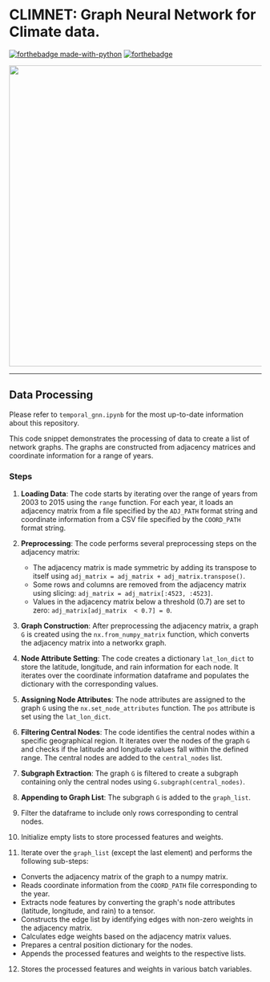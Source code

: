 # CLIMNET: Graph Neural Network for Climate data.

[![forthebadge made-with-python](http://ForTheBadge.com/images/badges/made-with-python.svg)](https://www.python.org/)
[![forthebadge](https://forthebadge.com/images/badges/built-with-love.svg)](https://forthebadge.com)

<div align = center>
<a href = "github.com/plugyawn/gossip"><img width="600px" height="600px" src= "https://github.com/plugyawn/climate-gnn/assets/76529011/b6a55787-b720-44ef-b21e-45f1bc2aba26"></a>
</div>

-------------------

## Data Processing


Please refer to `temporal_gnn.ipynb` for the most up-to-date information about this repository.

This code snippet demonstrates the processing of data to create a list of network graphs. The graphs are constructed from adjacency matrices and coordinate information for a range of years.

### Steps

1. **Loading Data**: The code starts by iterating over the range of years from 2003 to 2015 using the `range` function. For each year, it loads an adjacency matrix from a file specified by the `ADJ_PATH` format string and coordinate information from a CSV file specified by the `COORD_PATH` format string.

2. **Preprocessing**: The code performs several preprocessing steps on the adjacency matrix:
   - The adjacency matrix is made symmetric by adding its transpose to itself using `adj_matrix = adj_matrix + adj_matrix.transpose()`.
   - Some rows and columns are removed from the adjacency matrix using slicing: `adj_matrix = adj_matrix[:4523, :4523]`.
   - Values in the adjacency matrix below a threshold (0.7) are set to zero: `adj_matrix[adj_matrix  < 0.7] = 0`.

3. **Graph Construction**: After preprocessing the adjacency matrix, a graph `G` is created using the `nx.from_numpy_matrix` function, which converts the adjacency matrix into a networkx graph.

4. **Node Attribute Setting**: The code creates a dictionary `lat_lon_dict` to store the latitude, longitude, and rain information for each node. It iterates over the coordinate information dataframe and populates the dictionary with the corresponding values.

5. **Assigning Node Attributes**: The node attributes are assigned to the graph `G` using the `nx.set_node_attributes` function. The `pos` attribute is set using the `lat_lon_dict`.

6. **Filtering Central Nodes**: The code identifies the central nodes within a specific geographical region. It iterates over the nodes of the graph `G` and checks if the latitude and longitude values fall within the defined range. The central nodes are added to the `central_nodes` list.

7. **Subgraph Extraction**: The graph `G` is filtered to create a subgraph containing only the central nodes using `G.subgraph(central_nodes)`.

8. **Appending to Graph List**: The subgraph `G` is added to the `graph_list`.

9. Filter the dataframe to include only rows corresponding to central nodes.

10. Initialize empty lists to store processed features and weights.

11. Iterate over the `graph_list` (except the last element) and performs the following sub-steps:
   - Converts the adjacency matrix of the graph to a numpy matrix.
   - Reads coordinate information from the `COORD_PATH` file corresponding to the year.
   - Extracts node features by converting the graph's node attributes (latitude, longitude, and rain) to a tensor.
   - Constructs the edge list by identifying edges with non-zero weights in the adjacency matrix.
   - Calculates edge weights based on the adjacency matrix values.
   - Prepares a central position dictionary for the nodes.
   - Appends the processed features and weights to the respective lists.

12. Stores the processed features and weights in various batch variables.
